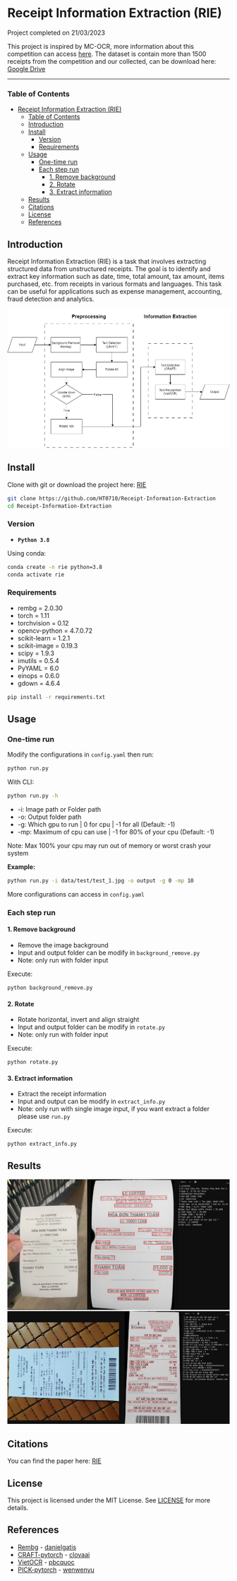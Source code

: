 # Receipt Information Extraction (RIE)
Project completed on 21/03/2023

This project is inspired by MC-OCR, more information about this competition can access [here](https://www.rivf2021-mc-ocr.vietnlp.com/).
The dataset is contain more than 1500 receipts from the competition and our collected, can be download here: [Google Drive](https://drive.google.com/file/d/1W_wIY9LatOfpxi7oO3B9h-6JxdgC-jWG/view?usp=share_link)


---
### Table of Contents
- [Receipt Information Extraction (RIE)](#receipt-information-extraction-rie)
    - [Table of Contents](#table-of-contents)
  - [Introduction](#introduction)
  - [Install](#install)
    - [Version](#version)
    - [Requirements](#requirements)
  - [Usage](#usage)
    - [One-time run](#one-time-run)
    - [Each step run](#each-step-run)
      - [1. Remove background](#1-remove-background)
      - [2. Rotate](#2-rotate)
      - [3. Extract information](#3-extract-information)
  - [Results](#results)
  - [Citations](#citations)
  - [License](#license)
  - [References](#references)


## Introduction
Receipt Information Extraction (RIE) is a task that involves extracting structured data from unstructured receipts. The goal is to identify and extract key information such as date, time, total amount, tax amount, items purchased, etc. from receipts in various formats and languages. This task can be useful for applications such as expense management, accounting, fraud detection and analytics.

![pipeline](example/pipeline.png)


## Install
Clone with git or download the project here: [RIE](https://github.com/HT0710/Receipt-Information-Extraction/archive/refs/heads/main.zip)
```bash
git clone https://github.com/HT0710/Receipt-Information-Extraction
cd Receipt-Information-Extraction
```

### Version
- **`Python 3.8`**

Using conda:
```bash
conda create -n rie python=3.8
conda activate rie
```

### Requirements
- rembg = 2.0.30
- torch = 1.11
- torchvision = 0.12
- opencv-python = 4.7.0.72
- scikit-learn = 1.2.1
- scikit-image = 0.19.3
- scipy = 1.9.3
- imutils = 0.5.4
- PyYAML = 6.0
- einops = 0.6.0
- gdown = 4.6.4
```bash
pip install -r requirements.txt
```

## Usage
### One-time run
Modify the configurations in `config.yaml` then run:
```bash
python run.py
```
With CLI:
```bash
python run.py -h
```
- -i: Image path or Folder path
- -o: Output folder path
- -g: Which gpu to run | 0 for cpu | -1 for all (Default: -1)
- -mp: Maximum of cpu can use | -1 for 80% of your cpu (Default: -1)

Note: Max 100% your cpu may run out of memory or worst crash your system 

**Example:**
```bash
python run.py -i data/test/test_1.jpg -o output -g 0 -mp 10
```
More configurations can access in `config.yaml`

### Each step run
#### 1. Remove background
- Remove the image background
- Input and output folder can be modify in `background_remove.py`
- Note: only run with folder input

Execute:
```bash
python background_remove.py
```

#### 2. Rotate
- Rotate horizontal, invert and align straight
- Input and output folder can be modify in `rotate.py`
- Note: only run with folder input

Execute:
```bash
python rotate.py
```

#### 3. Extract information
- Extract the receipt information
- Input and output can be modify in `extract_info.py`
- Note: only run with single image input, if you want extract a folder please use `run.py`

Execute:
```bash
python extract_info.py
```

## Results
![ex_1](example/ex_1.png)
![ex_2](example/ex_2.png)

## Citations
You can find the paper here: [RIE](https://github.com/HT0710/Receipt-Information-Extraction/tree/main/example/RIE.pdf)

## License
This project is licensed under the MIT License. See [LICENSE](https://github.com/HT0710/Receipt-Information-Extraction/blob/main/LICENSE) for more details.

## References
- [Rembg](https://github.com/danielgatis/rembg) - [danielgatis](https://github.com/danielgatis)
- [CRAFT-pytorch](https://github.com/clovaai/CRAFT-pytorch) - [clovaai](https://github.com/clovaai)
- [VietOCR](https://github.com/pbcquoc/vietocr) - [pbcquoc](https://github.com/pbcquoc)
- [PICK-pytorch](https://github.com/wenwenyu/PICK-pytorch) - [wenwenyu](https://github.com/wenwenyu)
